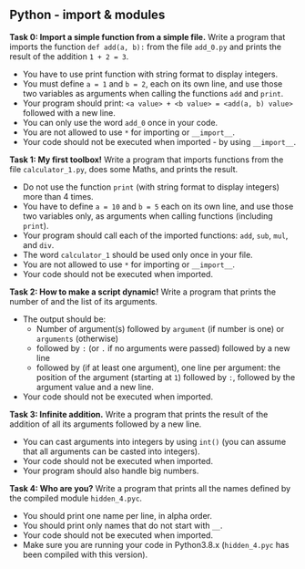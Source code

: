 ## Python - import & modules

**Task 0: Import a simple function from a simple file.**
Write a program that imports the function `def add(a, b):` from the file `add_0.py` and prints the result of the addition `1 + 2 = 3`.
- You have to use print function with string format to display integers.
- You must define `a = 1` and `b = 2`, each on its own line, and use those two variables as arguments when calling the functions `add` and `print`.
- Your program should print: `<a value> + <b value> = <add(a, b) value>` followed with a new line.
- You can only use the word `add_0` once in your code.
- You are not allowed to use `*` for importing or `__import__`.
- Your code should not be executed when imported - by using `__import__`.

**Task 1: My first toolbox!**
Write a program that imports functions from the file `calculator_1.py`, does some Maths, and prints the result.
- Do not use the function `print` (with string format to display integers) more than 4 times.
- You have to define `a = 10` and `b = 5` each on its own line, and use those two variables only, as arguments when calling functions (including `print`).
- Your program should call each of the imported functions: `add`, `sub`, `mul`, and `div`.
- The word `calculator_1` should be used only once in your file.
- You are not allowed to use `*` for importing or `__import__`.
- Your code should not be executed when imported.

**Task 2: How to make a script dynamic!**
Write a program that prints the number of and the list of its arguments.
- The output should be:
	- Number of argument(s) followed by `argument` (if number is one) or `arguments` (otherwise)
	- followed by `:` (or `.` if no arguments were passed) followed by a new line
	- followed by (if at least one argument), one line per argument: the position of the argument (starting at `1`) followed by `:`, followed by the argument value and a new line.
- Your code should not be executed when imported.

**Task 3: Infinite addition.**
Write a program that prints the result of the addition of all its arguments followed by a new line.
- You can cast arguments into integers by using `int()` (you can assume that all arguments can be casted into integers).
- Your code should not be executed when imported.
- Your program should also handle big numbers.

**Task 4: Who are you?**
Write a program that prints all the names defined by the compiled module `hidden_4.pyc`.
- You should print one name per line, in alpha order.
- You should print only names that do not start with `__`.
- Your code should not be executed when imported.
- Make sure you are running your code in Python3.8.x (`hidden_4.pyc` has been compiled with this version).
